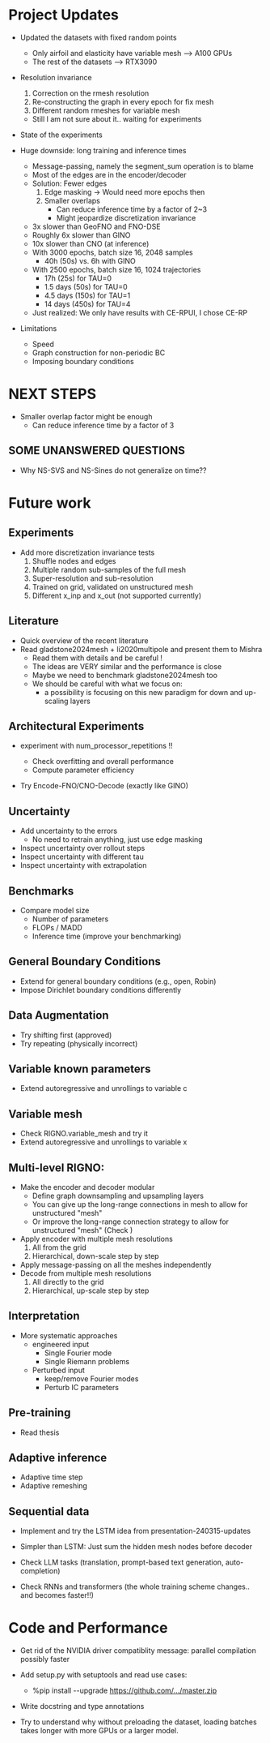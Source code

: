 # Project Updates

- Updated the datasets with fixed random points
    - Only airfoil and elasticity have variable mesh --> A100 GPUs
    - The rest of the datasets --> RTX3090

- Resolution invariance
    1. Correction on the rmesh resolution
    2. Re-constructing the graph in every epoch for fix mesh
    2. Different random rmeshes for variable mesh
    * Still I am not sure about it.. waiting for experiments

- State of the experiments

- Huge downside: long training and inference times
    - Message-passing, namely the segment_sum operation is to blame
    - Most of the edges are in the encoder/decoder
    - Solution: Fewer edges
        1. Edge masking -> Would need more epochs then
        2. Smaller overlaps
            - Can reduce inference time by a factor of 2~3
            - Might jeopardize discretization invariance
    - 3x slower than GeoFNO and FNO-DSE
    - Roughly 6x slower than GINO
    - 10x slower than CNO (at inference)
    - With 3000 epochs, batch size 16, 2048 samples
        - 40h      (50s) vs. 6h with GINO
    - With 2500 epochs, batch size 16, 1024 trajectories
        - 17h      (25s) for TAU=0
        - 1.5 days (50s) for TAU=0
        - 4.5 days (150s) for TAU=1
        - 14 days  (450s) for TAU=4
    - Just realized: We only have results with CE-RPUI, I chose CE-RP

- Limitations
    - Speed
    - Graph construction for non-periodic BC
    - Imposing boundary conditions

# NEXT STEPS

- Smaller overlap factor might be enough
    - Can reduce inference time by a factor of 3

## SOME UNANSWERED QUESTIONS

- Why NS-SVS and NS-Sines do not generalize on time??

# Future work

## Experiments

- Add more discretization invariance tests
    1. Shuffle nodes and edges
    2. Multiple random sub-samples of the full mesh
    3. Super-resolution and sub-resolution
    4. Trained on grid, validated on unstructured mesh
    5. Different x_inp and x_out (not supported currently)

## Literature

- Quick overview of the recent literature
- Read gladstone2024mesh + li2020multipole and present them to Mishra
    - Read them with details and be careful !
    - The ideas are VERY similar and the performance is close
    - Maybe we need to benchmark gladstone2024mesh too
    - We should be careful with what we focus on:
        - a possibility is focusing on this new paradigm for down and up-scaling layers

## Architectural Experiments

- experiment with num_processor_repetitions !!
    - Check overfitting and overall performance
    - Compute parameter efficiency

- Try Encode-FNO/CNO-Decode (exactly like GINO)

## Uncertainty

- Add uncertainty to the errors
    * No need to retrain anything, just use edge masking
- Inspect uncertainty over rollout steps
- Inspect uncertainty with different tau
- Inspect uncertainty with extrapolation


## Benchmarks

- Compare model size
    - Number of parameters
    - FLOPs / MADD
    - Inference time (improve your benchmarking)

## General Boundary Conditions
- Extend for general boundary conditions (e.g., open, Robin)
- Impose Dirichlet boundary conditions differently

## Data Augmentation

- Try shifting first (approved)
- Try repeating (physically incorrect)

## Variable known parameters

- Extend autoregressive and unrollings to variable c

## Variable mesh

- Check RIGNO.variable_mesh and try it
- Extend autoregressive and unrollings to variable x

## Multi-level RIGNO:
- Make the encoder and decoder modular
    - Define graph downsampling and upsampling layers
    - You can give up the long-range connections in mesh to allow for unstructured "mesh"
    - Or improve the long-range connection strategy to allow for unstructured "mesh" (Check )
- Apply encoder with multiple mesh resolutions
    1. All from the grid
    2. Hierarchical, down-scale step by step
- Apply message-passing on all the meshes independently
- Decode from multiple mesh resolutions
    1. All directly to the grid
    2. Hierarchical, up-scale step by step

## Interpretation

- More systematic approaches
    - engineered input
        - Single Fourier mode
        - Single Riemann problems
    - Perturbed input
        - keep/remove Fourier modes
        - Perturb IC parameters

## Pre-training
- Read thesis

## Adaptive inference
- Adaptive time step
- Adaptive remeshing

## Sequential data

- Implement and try the LSTM idea from presentation-240315-updates

- Simpler than LSTM: Just sum the hidden mesh nodes before decoder

- Check LLM tasks (translation, prompt-based text generation, auto-completion)

- Check RNNs and transformers (the whole training scheme changes.. and becomes faster!!)


# Code and Performance

- Get rid of the NVIDIA driver compatiblity message: parallel compilation possibly faster

- Add setup.py with setuptools and read use cases:
    - %pip install --upgrade https://github.com/.../master.zip

- Write docstring and type annotations

- Try to understand why without preloading the dataset, loading batches takes longer with more GPUs or a larger model.

